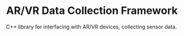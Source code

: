 # AR/VR Data Collection Framework
C++ library for interfacing with AR/VR devices, collecting sensor data.